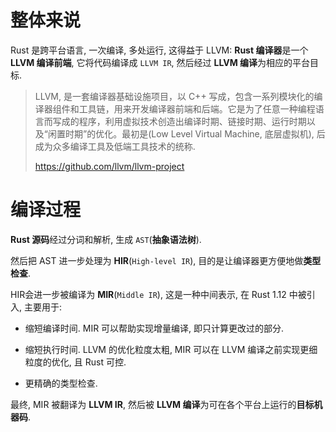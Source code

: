 
# 整体来说

Rust 是跨平台语言, 一次编译, 多处运行, 这得益于 LLVM: **Rust 编译器**是一个 **LLVM 编译前端**, 它将代码编译成 `LLVM IR`, 然后经过 **LLVM 编译**为相应的平台目标. 

> LLVM, 是一套编译器基础设施项目，以 C++ 写成，包含一系列模块化的编译器组件和工具链，用来开发编译器前端和后端。它是为了任意一种编程语言而写成的程序，利用虚拟技术创造出编译时期、链接时期、运行时期以及“闲置时期”的优化。最初是(Low Level Virtual Machine, 底层虚拟机), 后成为众多编译工具及低端工具技术的统称.
>
> https://github.com/llvm/llvm-project

# 编译过程

**Rust 源码**经过分词和解析, 生成 `AST`(**抽象语法树**).

然后把 AST 进一步处理为 **HIR**(`High-level IR`), 目的是让编译器更方便地做**类型检查**.

HIR会进一步被编译为 **MIR**(`Middle IR`), 这是一种中间表示, 在 Rust 1.12 中被引入, 主要用于:

* 缩短编译时间. MIR 可以帮助实现增量编译, 即只计算更改过的部分.

* 缩短执行时间. LLVM 的优化粒度太粗, MIR 可以在 LLVM 编译之前实现更细粒度的优化, 且 Rust 可控.

* 更精确的类型检查. 

最终, MIR 被翻译为 **LLVM IR**, 然后被 **LLVM 编译**为可在各个平台上运行的**目标机器码**.

